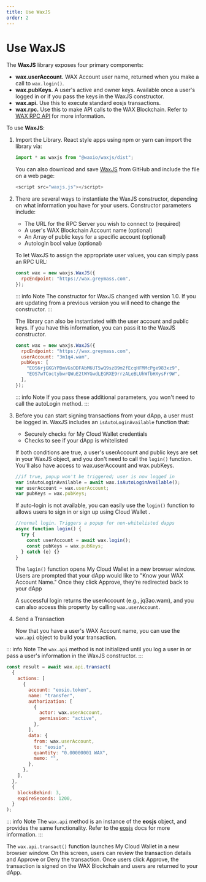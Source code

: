 ```yaml
---
title: Use WaxJS
order: 2
---
```


# Use WaxJS

The **WaxJS** library exposes four primary components:

- **wax.userAccount.** WAX Account user name, returned when you make a call to `wax.login()`.
- **wax.pubKeys.** A user's active and owner keys. Available once a user's logged in or if you pass the keys in the WaxJS constructor.
- **wax.api.** Use this to execute standard eosjs transactions.
- **wax.rpc.** Use this to make API calls to the WAX Blockchain. Refer to [WAX RPC API](/build/api-reference/) for more information.

To use **WaxJS**:

1. Import the Library. React style apps using npm or yarn can import the library via:

   ```js
   import * as waxjs from "@waxio/waxjs/dist";
   ```

   You can also download and save [WaxJS](https://raw.githubusercontent.com/worldwide-asset-exchange/waxjs/develop/dist-web/waxjs.js) from GitHub and include the file on a web page:

   ```js
   <script src="waxjs.js"></script>
   ```

2. There are several ways to instantiate the WaxJS constructor, depending on what information you have for your users. Constructor parameters include:

   - The URL for the RPC Server you wish to connect to (required)
   - A user's WAX Blockchain Account name (optional)
   - An Array of public keys for a specific account (optional)
   - Autologin bool value (optional)

   To let WaxJS to assign the appropriate user values, you can simply pass an RPC URL:

   ```js
   const wax = new waxjs.WaxJS({
     rpcEndpoint: "https://wax.greymass.com",
   });
   ```

   ::: info Note
   The constructor for WaxJS changed with version 1.0. If you are updating from a previous version you will need to change the constructor.
   :::

   The library can also be instantiated with the user account and public keys. If you have this information, you can pass it to the WaxJS constructor.

   ```js
   const wax = new waxjs.WaxJS({
     rpcEndpoint: "https://wax.greymass.com",
     userAccount: "3m1q4.wam",
     pubKeys: [
       "EOS6rjGKGYPBmVGsDDFAbM6UT5wQ9szB9m2fEcqHFMMcPge983xz9",
       "EOS7wTCoctybwrQWuE2tWYGwdLEGRXE9rrzALeBLUhWfbHXysFr9W",
     ],
   });
   ```

   ::: info Note
   If you pass these additional parameters, you won't need to call the autoLogin method.
   :::

3. Before you can start signing transactions from your dApp, a user must be logged in. WaxJS includes an `isAutoLoginAvailable` function that:

   - Securely checks for My Cloud Wallet credentials
   - Checks to see if your dApp is whitelisted

   If both conditions are true, a user's userAccount and public keys are set in your WaxJS object, and you don't need to call the `login()` function. You'll also have access to wax.userAccount and wax.pubKeys.

   ```js
   //if true, popup won't be triggered; user is now logged in
   var isAutoLoginAvailable = await wax.isAutoLoginAvailable();
   var userAccount = wax.userAccount;
   var pubKeys = wax.pubKeys;
   ```

   If auto-login is not available, you can easily use the `login()` function to allows users to sign in or sign up using Cloud Wallet .

   ```js
   //normal login. Triggers a popup for non-whitelisted dapps
   async function login() {
     try {
       const userAccount = await wax.login();
       const pubKeys = wax.pubKeys;
     } catch (e) {}
   }
   ```

   The `login()` function opens My Cloud Wallet in a new browser window. Users are prompted that your dApp would like to "Know your WAX Account Name." Once they click Approve, they're redirected back to your dApp

   A successful login returns the userAccount (e.g., jq3ao.wam), and you can also access this property by calling `wax.userAccount`.

4. Send a Transaction

   Now that you have a user's WAX Account name, you can use the `wax.api` object to build your transaction.

::: info Note
The `wax.api` method is not initialized until you log a user in or pass a user's information in the WaxJS constructor.
:::

```js
const result = await wax.api.transact(
  {
    actions: [
      {
        account: "eosio.token",
        name: "transfer",
        authorization: [
          {
            actor: wax.userAccount,
            permission: "active",
          },
        ],
        data: {
          from: wax.userAccount,
          to: "eosio",
          quantity: "0.00000001 WAX",
          memo: "",
        },
      },
    ],
  },
  {
    blocksBehind: 3,
    expireSeconds: 1200,
  }
);
```

::: info Note
The `wax.api` method is an instance of the **eosjs** object, and provides the same functionality. Refer to the [eosjs](https://eosio.github.io/eosjs/latest) docs for more information.
:::

The `wax.api.transact()` function launches My Cloud Wallet in a new browser window. On this screen, users can review the transaction details and Approve or Deny the transaction. Once users click Approve, the transaction is signed on the WAX Blockchain and users are returned to your dApp.
